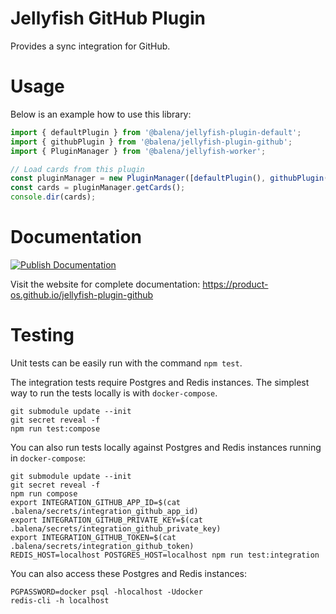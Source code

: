 # Jellyfish GitHub Plugin

Provides a sync integration for GitHub.

# Usage

Below is an example how to use this library:

```js
import { defaultPlugin } from '@balena/jellyfish-plugin-default';
import { githubPlugin } from '@balena/jellyfish-plugin-github';
import { PluginManager } from '@balena/jellyfish-worker';

// Load cards from this plugin
const pluginManager = new PluginManager([defaultPlugin(), githubPlugin()]);
const cards = pluginManager.getCards();
console.dir(cards);
```

# Documentation

[![Publish Documentation](https://github.com/product-os/jellyfish-plugin-github/actions/workflows/publish-docs.yml/badge.svg)](https://github.com/product-os/jellyfish-plugin-github/actions/workflows/publish-docs.yml)

Visit the website for complete documentation: https://product-os.github.io/jellyfish-plugin-github

# Testing

Unit tests can be easily run with the command `npm test`.

The integration tests require Postgres and Redis instances. The simplest way to run the tests locally is with `docker-compose`.

```
git submodule update --init
git secret reveal -f
npm run test:compose
```

You can also run tests locally against Postgres and Redis instances running in `docker-compose`:
```
git submodule update --init
git secret reveal -f
npm run compose
export INTEGRATION_GITHUB_APP_ID=$(cat .balena/secrets/integration_github_app_id)
export INTEGRATION_GITHUB_PRIVATE_KEY=$(cat .balena/secrets/integration_github_private_key)
export INTEGRATION_GITHUB_TOKEN=$(cat .balena/secrets/integration_github_token)
REDIS_HOST=localhost POSTGRES_HOST=localhost npm run test:integration
```


You can also access these Postgres and Redis instances:
```
PGPASSWORD=docker psql -hlocalhost -Udocker
redis-cli -h localhost
```
